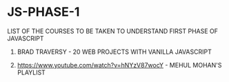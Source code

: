 # JS-PHASE-1

LIST OF THE COURSES TO BE TAKEN TO UNDERSTAND FIRST PHASE OF JAVASCRIPT

1. BRAD TRAVERSY - 20 WEB PROJECTS WITH VANILLA JAVASCRIPT

2. https://www.youtube.com/watch?v=hNYzV87wocY - MEHUL MOHAN'S PLAYLIST
